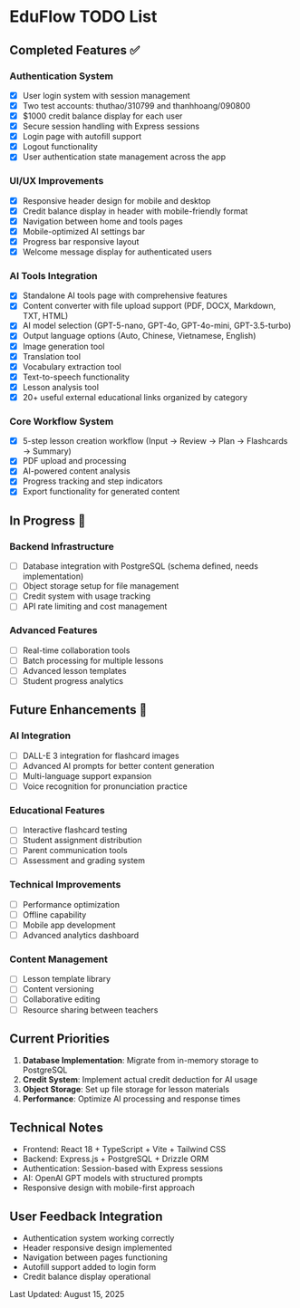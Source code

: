 # EduFlow TODO List

## Completed Features ✅

### Authentication System
- [x] User login system with session management
- [x] Two test accounts: thuthao/310799 and thanhhoang/090800
- [x] $1000 credit balance display for each user
- [x] Secure session handling with Express sessions
- [x] Login page with autofill support
- [x] Logout functionality
- [x] User authentication state management across the app

### UI/UX Improvements
- [x] Responsive header design for mobile and desktop
- [x] Credit balance display in header with mobile-friendly format
- [x] Navigation between home and tools pages
- [x] Mobile-optimized AI settings bar
- [x] Progress bar responsive layout
- [x] Welcome message display for authenticated users

### AI Tools Integration
- [x] Standalone AI tools page with comprehensive features
- [x] Content converter with file upload support (PDF, DOCX, Markdown, TXT, HTML)
- [x] AI model selection (GPT-5-nano, GPT-4o, GPT-4o-mini, GPT-3.5-turbo)
- [x] Output language options (Auto, Chinese, Vietnamese, English)
- [x] Image generation tool
- [x] Translation tool
- [x] Vocabulary extraction tool
- [x] Text-to-speech functionality
- [x] Lesson analysis tool
- [x] 20+ useful external educational links organized by category

### Core Workflow System
- [x] 5-step lesson creation workflow (Input → Review → Plan → Flashcards → Summary)
- [x] PDF upload and processing
- [x] AI-powered content analysis
- [x] Progress tracking and step indicators
- [x] Export functionality for generated content

## In Progress 🔄

### Backend Infrastructure
- [ ] Database integration with PostgreSQL (schema defined, needs implementation)
- [ ] Object storage setup for file management
- [ ] Credit system with usage tracking
- [ ] API rate limiting and cost management

### Advanced Features
- [ ] Real-time collaboration tools
- [ ] Batch processing for multiple lessons
- [ ] Advanced lesson templates
- [ ] Student progress analytics

## Future Enhancements 🚀

### AI Integration
- [ ] DALL-E 3 integration for flashcard images
- [ ] Advanced AI prompts for better content generation
- [ ] Multi-language support expansion
- [ ] Voice recognition for pronunciation practice

### Educational Features
- [ ] Interactive flashcard testing
- [ ] Student assignment distribution
- [ ] Parent communication tools
- [ ] Assessment and grading system

### Technical Improvements
- [ ] Performance optimization
- [ ] Offline capability
- [ ] Mobile app development
- [ ] Advanced analytics dashboard

### Content Management
- [ ] Lesson template library
- [ ] Content versioning
- [ ] Collaborative editing
- [ ] Resource sharing between teachers

## Current Priorities

1. **Database Implementation**: Migrate from in-memory storage to PostgreSQL
2. **Credit System**: Implement actual credit deduction for AI usage
3. **Object Storage**: Set up file storage for lesson materials
4. **Performance**: Optimize AI processing and response times

## Technical Notes

- Frontend: React 18 + TypeScript + Vite + Tailwind CSS
- Backend: Express.js + PostgreSQL + Drizzle ORM
- Authentication: Session-based with Express sessions
- AI: OpenAI GPT models with structured prompts
- Responsive design with mobile-first approach

## User Feedback Integration

- Authentication system working correctly
- Header responsive design implemented
- Navigation between pages functioning
- Autofill support added to login form
- Credit balance display operational

Last Updated: August 15, 2025